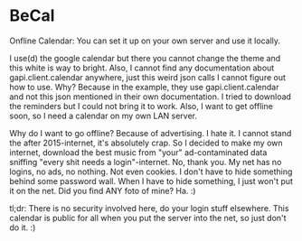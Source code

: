 # BeCal
Onfline Calendar: You can set it up on your own server and use it locally.

I use(d) the google calendar but there you cannot change the theme and this white is way to bright.
Also, I cannot find any documentation about gapi.client.calendar anywhere, just this weird json calls I cannot figure out how to use. Why? Because in the example, they use gapi.client.calendar and not this json mentioned in their own documentation. I tried to download the reminders but I could not bring it to work. Also, I want to get offline soon, so I need a calendar on my own LAN server.

Why do I want to go offline? Because of advertising. I hate it. I cannot stand the after 2015-internet, it's absolutely crap.
So I decided to make my own internet, download the best music from "your" ad-contaminated data sniffing "every shit needs a login"-internet. No, thank you. My net has no logins, no ads, no nothing. Not even cookies. I don't have to hide something behind some password wall. When I have to hide something, I just won't put it on the net. Did you find ANY foto of mine? Ha. :)

tl;dr: There is no security involved here, do your login stuff elsewhere. This calendar is public for all when you put the server into the net, so just don't do it. :)
